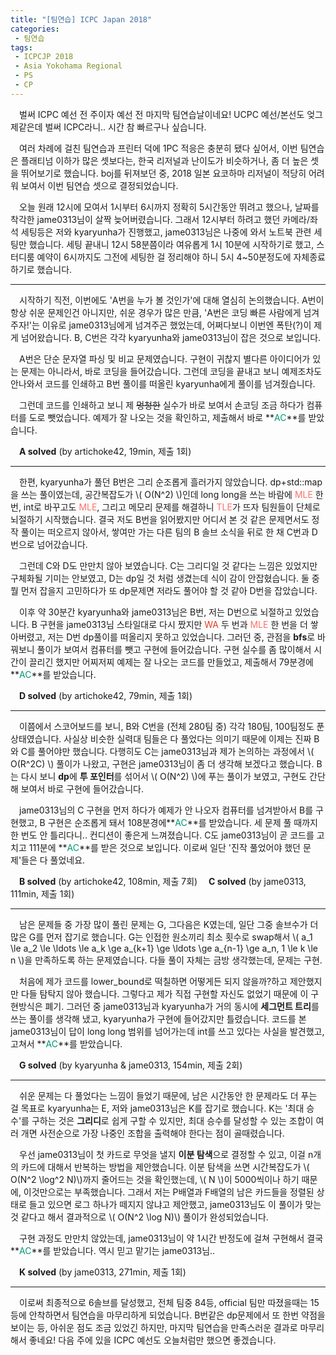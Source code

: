 ```yaml
---
title: "[팀연습] ICPC Japan 2018"
categories:
 - 팀연습
tags:
 - ICPCJP 2018
 - Asia Yokohama Regional
 - PS
 - CP
---
```


　벌써 ICPC 예선 전 주이자 예선 전 마지막 팀연습날이네요! UCPC 예선/본선도 엊그제같은데 벌써 ICPC라니.. 시간 참 빠르구나 싶습니다.

　여러 차례에 걸친 팀연습과 프린터 덕에 1PC 적응은 충분히 됐다 싶어서, 이번 팀연습은 플래티넘 이하가 많은 셋보다는, 한국 리저널과 난이도가 비슷하거나, 좀 더 높은 셋을 뛰어보기로 했습니다. boj를 뒤져보던 중, 2018 일본 요코하마 리저널이 적당히 어려워 보여서 이번 팀연습 셋으로 결정되었습니다.

　오늘 원래 12시에 모여서 1시부터 6시까지 정확히 5시간동안 뛰려고 했으나, 날짜를 착각한 jame0313님이 살짝 늦어버렸습니다. 그래서 12시부터 하려고 했던 카메라/좌석 세팅등은 저와 kyaryunha가 진행했고, jame0313님은 나중에 와서 노트북 관련 세팅만 했습니다. 세팅 끝내니 12시 58분쯤이라 여유롭게 1시 10분에 시작하기로 했고, 스터디룸 예약이 6시까지도 그전에 세팅한 걸 정리해야 하니 5시 4~50분정도에 자체종료하기로 했습니다.
<hr/>

　시작하기 직전, 이번에도 'A번을 누가 볼 것인가'에 대해 열심히 논의했습니다. A번이 항상 쉬운 문제인건 아니지만, 쉬운 경우가 많은 만큼, 'A번은 코딩 빠른 사람에게 넘겨주자!'는 이유로 jame0313님에게 넘겨주곤 했었는데, 어쩌다보니 이번엔 폭탄(?)이 제게 넘어왔습니다. B, C번은 각각 kyaryunha와 jame0313님이 잡은 것으로 보입니다.

　A번은 단순 문자열 파싱 및 비교 문제였습니다. 구현이 귀찮지 별다른 아이디어가 있는 문제는 아니라서, 바로 코딩을 들어갔습니다. 그런데 코딩을 끝내고 보니 예제조차도 안나와서 코드를 인쇄하고 B번 풀이를 떠올린 kyaryunha에게 풀이를 넘겨줬습니다.

　그런데 코드를 인쇄하고 보니 제 ~~멍청한~~ 실수가 바로 보여서 손코딩 조금 하다가 컴퓨터를 도로 뺏었습니다. 예제가 잘 나오는 것을 확인하고, 제출해서 바로 **<font color='#009874'>AC</font>**를 받았습니다.

　**A solved** (by artichoke42, 19min, 제출 1회)
<hr/>

　한편, kyaryunha가 풀던 B번은 그리 순조롭게 흘러가지 않았습니다. dp+std::map을 쓰는 풀이였는데, 공간복잡도가 \\( O(N^2) \\)인데 long long을 쓰는 바람에 <font color='fa7268'>MLE</font> 한 번, int로 바꾸고도 <font color='fa7268'>MLE</font>, 그리고 메모리 문제를 해결하니 <font color='fa7268'>TLE</font>가 뜨자 팀원들이 단체로 뇌절하기 시작했습니다. 결국 저도 B번을 읽어봤지만 어디서 본 것 같은 문제면서도 정작 풀이는 떠오르지 않아서, 쌓여만 가는 다른 팀의 B 솔브 소식을 뒤로 한 채 C번과 D번으로 넘어갔습니다.

　그런데 C와 D도 만만치 않아 보였습니다. C는 그리디일 것 같다는 느낌은 있었지만 구체화될 기미는 안보였고, D는 dp일 것 처럼 생겼는데 식이 감이 안잡혔습니다. 둘 중 뭘 먼저 잡을지 고민하다가 또 dp문제면 저라도 풀어야 할 것 같아 D번을 잡았습니다.

　이후 약 30분간 kyaryunha와 jame0313님은 B번, 저는 D번으로 뇌절하고 있었습니다. B 구현을 jame0313님 스타일대로 다시 짰지만 <font color='#dd4124'>WA</font> 두 번과 <font color='fa7268'>MLE</font> 한 번을 더 쌓아버렸고, 저는 D번 dp풀이를 떠올리지 못하고 있었습니다. 그러던 중, 관점을 **bfs**로 바꿔보니 풀이가 보여서 컴퓨터를 뺏고 구현에 들어갔습니다. 구현 실수를 좀 많이해서 시간이 끌리긴 했지만 어찌저찌 예제는 잘 나오는 코드를 만들었고, 제출해서 79분경에 **<font color='#009874'>AC</font>**를 받았습니다.

　**D solved** (by artichoke42, 79min, 제출 1회)
<hr/>

　이쯤에서 스코어보드를 보니, B와 C번을 (전체 280팀 중) 각각 180팀, 100팀정도 푼 상태였습니다. 사실상 비슷한 실력대 팀들은 다 풀었다는 의미기 때문에 이제는 진짜 B와 C를 풀어야만 했습니다. 다행히도 C는 jame0313님과 제가 논의하는 과정에서 \\( O(R^2C) \\) 풀이가 나왔고, 구현은 jame0313님이 좀 더 생각해 보겠다고 했습니다. B는 다시 보니 **dp**에 **투 포인터**를 섞어서 \\( O(N^2) \\)에 푸는 풀이가 보였고, 구현도 간단해 보여서 바로 구현에 들어갔습니다. 

　jame0313님의 C 구현을 먼저 하다가 예제가 안 나오자 컴퓨터를 넘겨받아서 B를 구현했고, B 구현은 순조롭게 돼서 108분경에**<font color='#009874'>AC</font>**를 받았습니다. 세 문제 풀 때까지 한 번도 안 틀리다니.. 컨디션이 좋은게 느껴졌습니다. C도 jame0313님이 곧 코드를 고치고 111분에 **<font color='#009874'>AC</font>**를 받은 것으로 보입니다. 이로써 일단 '진작 풀었어야 했던 문제'들은 다 풀었네요.

　**B solved** (by artichoke42, 108min, 제출 7회)
　**C solved** (by jame0313, 111min, 제출 1회)
<hr/>

　남은 문제들 중 가장 많이 풀린 문제는 G, 그다음은 K였는데, 일단 그중 솔브수가 더 많은 G를 먼저 잡기로 했습니다. G는 인접한 원소끼리 최소 횟수로 swap해서 \\( a_1 \le a_2 \le \ldots \le a_k \ge a_{k+1} \ge \ldots \ge a_{n-1} \ge a_n, 1 \le k \le n \\)을 만족하도록 하는 문제였습니다. 다들 풀이 자체는 금방 생각했는데, 문제는 구현. 

　처음에 제가 코드를 lower_bound로 떡칠하면 어떻게든 되지 않을까?하고 제안했지만 다들 탐탁지 않아 했습니다. 그렇다고 제가 직접 구현할 자신도 없었기 때문에 이 구현방식은 폐기. 그러던 중 jame0313님과 kyaryunha가 거의 동시에 **세그먼트 트리**를 쓰는 풀이를 생각해 냈고, kyaryunha가 구현에 들어갔지만 틀렸습니다. 코드를 본 jame0313님이 답이 long long 범위를 넘어가는데 int를 쓰고 있다는 사실을 발견했고, 고쳐서 **<font color='#009874'>AC</font>**를 받았습니다.

　**G solved** (by kyaryunha & jame0313, 154min, 제출 2회)
<hr/>

　쉬운 문제는 다 풀었다는 느낌이 들었기 때문에, 남은 시간동안 한 문제라도 더 푸는 걸 목표로 kyaryunha는 E, 저와 jame0313님은 K를 잡기로 했습니다. K는 '최대 승수'를 구하는 것은 **그리디**로 쉽게 구할 수 있지만, 최대 승수를 달성할 수 있는 조합이 여러 개면 사전순으로 가장 나중인 조합을 출력해야 한다는 점이 골때렸습니다.

　우선 jame0313님이 첫 카드로 무엇을 낼지 **이분 탐색**으로 결정할 수 있고, 이걸 n개의 카드에 대해서 반복하는 방법을 제안했습니다. 이분 탐색을 쓰면 시간복잡도가 \\( O(N^2 \log^2 N)\\)까지 줄어드는 것을 확인했는데, \\( N \\)이 5000씩이나 하기 때문에, 이것만으로는 부족했습니다. 그래서 저는 P배열과 F배열의 남은 카드들을 정렬된 상태로 들고 있으면 로그 하나가 떼지지 않냐고 제안했고, jame0313님도 이 풀이가 맞는 것 같다고 해서 결과적으로 \\( O(N^2 \log N)\\) 풀이가 완성되었습니다.

　구현 과정도 만만치 않았는데, jame0313님이 약 1시간 반정도에 걸쳐 구현해서 결국 **<font color='#009874'>AC</font>**를 받았습니다. 역시 믿고 맡기는 jame0313님..

　**K solved** (by jame0313, 271min, 제출 1회)
<hr/>

　이로써 최종적으로 6솔브를 달성했고, 전체 팀중 84등, official 팀만 따졌을때는 15등에 안착하면서 팀연습을 마무리하게 되었습니다. B번같은 dp문제에서 또 한번 약점을 보이는 등, 아쉬운 점도 조금 있었긴 하지만, 마지막 팀연습을 만족스러운 결과로 마무리해서 좋네요! 다음 주에 있을 ICPC 예선도 오늘처럼만 했으면 좋겠습니다.